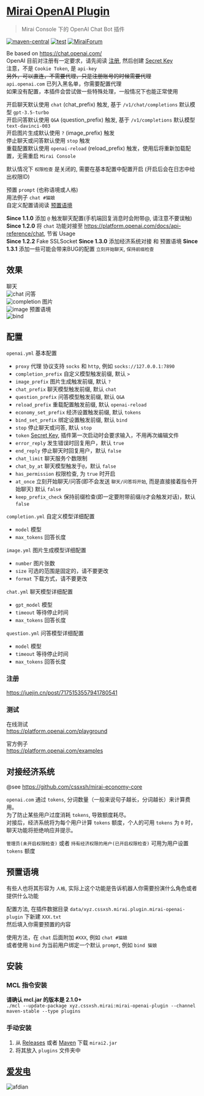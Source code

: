 # [Mirai OpenAI Plugin](https://github.com/cssxsh/mirai-openai-plugin)

> Mirai Console 下的 OpenAI Chat Bot 插件

[![maven-central](https://img.shields.io/maven-central/v/xyz.cssxsh.mirai/mirai-openai-plugin)](https://search.maven.org/artifact/xyz.cssxsh.mirai/mirai-openai-plugin)
[![test](https://github.com/cssxsh/mirai-openai-plugin/actions/workflows/test.yml/badge.svg)](https://github.com/cssxsh/mirai-openai-plugin/actions/workflows/test.yml)
[![MiraiForum](https://img.shields.io/badge/post-on%20MiraiForum-yellow)](https://mirai.mamoe.net/topic/1849)

Be based on <https://chat.openai.com/>  
OpenAI 目前对注册有一定要求，请先阅读 [注册](#注册), 然后创建 [Secret Key](https://platform.openai.com/account/api-keys)  
注意，不是 `Cookie Token`, 是 `api-key`  
~~另外，可以直连，不需要代理，只是注册账号的时候需要代理~~   
`api.openai.com` 已列入黑名单，你需要配置代理  
如果没有配置，本插件会尝试做一些特殊处理，一般情况下也能正常使用

开启聊天默认使用 `chat` (chat_prefix) 触发, 基于 `/v1/chat/completions` 默认模型 `gpt-3.5-turbo`  
开启问答默认使用 `Q&A` (question_prefix) 触发, 基于 `/v1/completions` 默认模型 `text-davinci-003`  
开启图片生成默认使用 `?` (image_prefix) 触发  
停止聊天或问答默认使用 `stop` 触发  
重载配置默认使用 `openai-reload` (reload_prefix) 触发，使用后将重新加载配置，无需重启 `Mirai Console`

默认情况下 `权限检查` 是关闭的, 需要在基本配置中配置开启 (开启后会在日志中给出权限ID)

预置 `prompt` (也称语境或人格)  
用法例子 `chat #猫娘`  
自定义配置请阅读 [预置语境](#预置语境)

**Since 1.1.0** 添加 `@` 触发聊天配置(手机端回复消息时会附带@, 请注意不要误触)  
**Since 1.2.0** 将 `chat` 功能对接至 <https://platform.openai.com/docs/api-reference/chat>, 节省 Usage  
**Since 1.2.2** Fake SSLSocket
**Since 1.3.0** 添加经济系统对接 和 预置语境
**Since 1.3.1** 添加一些可能会带来BUG的配置 `立刻开始聊天`, `保持前缀检查`

## 效果

聊天  
![chat](example/screenshot/chat.jpg)
问答  
![completion](example/screenshot/completion.jpg)
图片  
![image](example/screenshot/image.jpg)
预置语境  
![bind](example/screenshot/bind.png)

## 配置

`openai.yml` 基本配置

*   `proxy` 代理 协议支持 `socks` 和 `http`, 例如 `socks://127.0.0.1:7890`
*   `completion_prefix` 自定义模型触发前缀, 默认 `> `
*   `image_prefix` 图片生成触发前缀, 默认 `? `
*   `chat_prefix` 聊天模型触发前缀, 默认 `chat`
*   `question_prefix` 问答模型触发前缀, 默认 `Q&A`
*   `reload_prefix` 重载配置触发前缀, 默认 `openai-reload`
*   `economy_set_prefix` 经济设置触发前缀, 默认 `tokens`
*   `bind_set_prefix` 绑定设置触发前缀, 默认 `bind`
*   `stop` 停止聊天或问答, 默认 `stop`
*   `token` [Secret Key](https://platform.openai.com/account/api-keys), 插件第一次启动时会要求输入，不用再次编辑文件
*   `error_reply` 发生错误时回复用户，默认 `true`
*   `end_reply` 停止聊天时回复用户，默认 `false`
*   `chat_limit` 聊天服务个数限制
*   `chat_by_at` 聊天模型触发于`@`，默认 `false`
*   `has_permission` 权限检查, 为 `true` 时开启
*   `at_once` 立刻开始聊天/问答(即不会发送 `聊天/问答将开始`, 而是直接接着指令开始聊天) 默认 `false`
*   `keep_prefix_check` 保持前缀检查(即一定要附带前缀/`@`才会触发对话)，默认 `false`

`completion.yml` 自定义模型详细配置

*   `model` 模型
*   `max_tokens` 回答长度

`image.yml` 图片生成模型详细配置

*   `number` 图片张数
*   `size` 可选的范围是固定的，请不要更改
*   `format` 下载方式，请不要更改

`chat.yml` 聊天模型详细配置

*   `gpt_model` 模型
*   `timeout` 等待停止时间
*   `max_tokens` 回答长度

`question.yml` 问答模型详细配置

*   `model` 模型
*   `timeout` 等待停止时间
*   `max_tokens` 回答长度

### 注册

<https://juejin.cn/post/7175153557941780541>

### 测试

在线测试  
<https://platform.openai.com/playground>

官方例子  
<https://platform.openai.com/examples>

## 对接经济系统

@see <https://github.com/cssxsh/mirai-economy-core>

`openai.com` 通过 `tokens`, 分词数量（一般来说句子越长，分词越长）来计算费用。  
为了防止某些用户过度消耗 `tokens`, 导致额度耗尽。  
对接后，经济系统将为每个用户计算 `tokens` 额度，个人的可用 `tokens` 为 `0` 时，聊天功能将拒绝响应并提示。

`管理员(未开启权限检查)` 或者 `持有经济权限的用户(已开启权限检查)` 可用为用户设置 `tokens` 额度

## 预置语境

有些人也将其形容为 `人格`, 实际上这个功能是告诉机器人你需要扮演什么角色或者提供什么功能  

配置方法, 在插件数据目录 `data/xyz.cssxsh.mirai.plugin.mirai-openai-plugin` 下新建 `XXX.txt`  
然后填入你需要预置的内容

使用方法，在 `chat` 后面附加 `#XXX`, 例如 `chat #猫娘`  
或者使用 `bind` 为当前用户绑定一个默认 `prompt`, 例如 `bind 猫娘`

## 安装

### MCL 指令安装

**请确认 mcl.jar 的版本是 2.1.0+**  
`./mcl --update-package xyz.cssxsh.mirai:mirai-openai-plugin --channel maven-stable --type plugins`

### 手动安装

1.  从 [Releases](https://github.com/cssxsh/mirai-openai-plugin/releases) 或者 [Maven](https://repo1.maven.org/maven2/xyz/cssxsh/mirai/mirai-openai-plugin/) 下载 `mirai2.jar`
2.  将其放入 `plugins` 文件夹中

## [爱发电](https://afdian.net/@cssxsh)

![afdian](.github/afdian.jpg)
